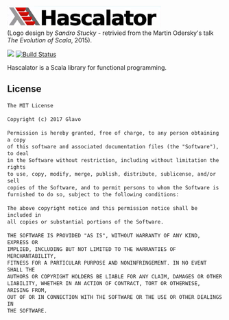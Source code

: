 ![Logo](img/logo.png)  
(Logo design by *Sandro Stucky* - retrivied from the Martin Odersky's talk _The Evolution of Scala_, 2015).

[![](https://img.shields.io/packagist/l/doctrine/orm.svg)](https://opensource.org/licenses/MIT)
[![Build Status](https://travis-ci.org/Glavo/Hascalator.svg?branch=master)](https://travis-ci.org/Glavo/Hascalator)

Hascalator  is a Scala library for functional programming.

## License

```
The MIT License

Copyright (c) 2017 Glavo

Permission is hereby granted, free of charge, to any person obtaining a copy
of this software and associated documentation files (the "Software"), to deal
in the Software without restriction, including without limitation the rights
to use, copy, modify, merge, publish, distribute, sublicense, and/or sell
copies of the Software, and to permit persons to whom the Software is
furnished to do so, subject to the following conditions:

The above copyright notice and this permission notice shall be included in
all copies or substantial portions of the Software.

THE SOFTWARE IS PROVIDED "AS IS", WITHOUT WARRANTY OF ANY KIND, EXPRESS OR
IMPLIED, INCLUDING BUT NOT LIMITED TO THE WARRANTIES OF MERCHANTABILITY,
FITNESS FOR A PARTICULAR PURPOSE AND NONINFRINGEMENT. IN NO EVENT SHALL THE
AUTHORS OR COPYRIGHT HOLDERS BE LIABLE FOR ANY CLAIM, DAMAGES OR OTHER
LIABILITY, WHETHER IN AN ACTION OF CONTRACT, TORT OR OTHERWISE, ARISING FROM,
OUT OF OR IN CONNECTION WITH THE SOFTWARE OR THE USE OR OTHER DEALINGS IN
THE SOFTWARE.
```


